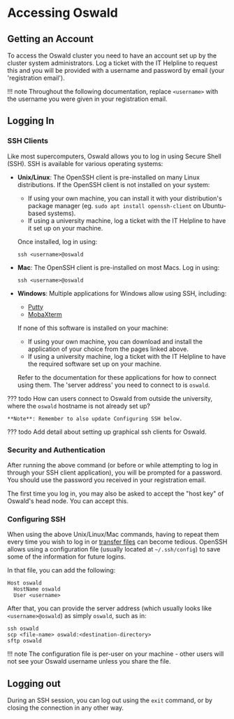 # Accessing Oswald

## Getting an Account

To access the Oswald cluster you need to have an account set up by the cluster system administrators. Log a ticket with the IT Helpline to request this and you will be provided with a username and password by email (your 'registration email').

!!! note
    Throughout the following documentation, replace `<username>` with the username you were given in your registration email.

## Logging In

### SSH Clients

Like most supercomputers, Oswald allows you to log in using Secure Shell (SSH). SSH is available for various operating systems:

- **Unix/Linux**: The OpenSSH client is pre-installed on many Linux distributions. If the OpenSSH client is not installed on your system:
    - If using your own machine, you can install it with your distribution's package manager (eg. `sudo apt install openssh-client` on Ubuntu-based systems).
    - If using a university machine, log a ticket with the IT Helpline to have it set up on your machine.

    Once installed, log in using:
    
    ```
    ssh <username>@oswald
    ```

- **Mac**: The OpenSSH client is pre-installed on most Macs. Log in using:

    ```
    ssh <username>@oswald
    ```

- **Windows**: Multiple applications for Windows allow using SSH, including:
    - [Putty](https://www.chiark.greenend.org.uk/~sgtatham/putty)
    - [MobaXterm](https://mobaxterm.mobatek.net)

    If none of this software is installed on your machine:
    
    - If using your own machine, you can download and install the application of your choice from the pages linked above.
    - If using a university machine, log a ticket with the IT Helpline to have the required software set up on your machine.

    Refer to the documentation for these applications for how to connect using them. The 'server address' you need to connect to is `oswald`.

??? todo
    How can users connect to Oswald from outside the university, where the `oswald` hostname is not already set up?
    
    **Note**: Remember to also update Configuring SSH below.

??? todo
    Add detail about setting up graphical ssh clients for Oswald.

### Security and Authentication

After running the above command (or before or while attempting to log in through your SSH client application), you will be prompted for a password. You should use the password you received in your registration email.

The first time you log in, you may also be asked to accept the "host key" of Oswald's head node. You can accept this.

### Configuring SSH

When using the above Unix/Linux/Mac commands, having to repeat them every time you wish to log in or [transfer files](storage-and-filesystems.md) can become tedious. OpenSSH allows using a configuration file (usually located at `~/.ssh/config`) to save some of the information for future logins.

In that file, you can add the following:

```
Host oswald
  HostName oswald
  User <username>
```

After that, you can provide the server address (which usually looks like `<username>@oswald`) as simply `oswald`, such as in:

```
ssh oswald
scp <file-name> oswald:<destination-directory>
sftp oswald
```

!!! note
    The configuration file is per-user on your machine - other users will not see your Oswald username unless you share the file.

## Logging out

During an SSH session, you can log out using the `exit` command, or by closing the connection in any other way.
